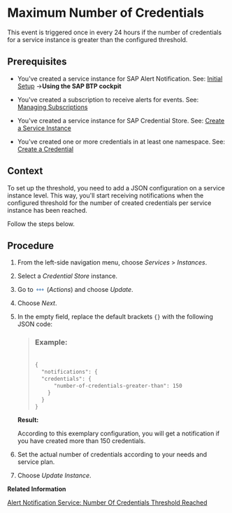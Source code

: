 <!-- loiod82f888d47cd4c8e9869f4bd7f0f1aad -->

# Maximum Number of Credentials

This event is triggered once in every 24 hours if the number of credentials for a service instance is greater than the configured threshold.



<a name="loiod82f888d47cd4c8e9869f4bd7f0f1aad__prereq_i33_sgm_byb"/>

## Prerequisites

-   You've created a service instance for SAP Alert Notification. See: [Initial Setup](https://help.sap.com/docs/alert-notification/sap-alert-notification-for-sap-btp/initial-setup?version=Cloud) →**Using the SAP BTP cockpit**
-   You've created a subscription to receive alerts for events. See: [Managing Subscriptions](https://help.sap.com/docs/alert-notification/sap-alert-notification-for-sap-btp/managing-subscriptions?version=Cloud)
-   You've created a service instance for SAP Credential Store. See: [Create a Service Instance](create-a-service-instance-dc5f087.md)

-   You've created one or more credentials in at least one namespace. See: [Create a Credential](create-edit-and-delete-a-credential-2a5423f.md)



## Context

To set up the threshold, you need to add a JSON configuration on a service instance level. This way, you'll start receiving notifications when the configured threshold for the number of created credentials per service instance has been reached.

Follow the steps below.



## Procedure

1.  From the left-side navigation menu, choose *Services* \> *Instances*.

2.  Select a *Credential Store* instance.

3.  Go to ![](images/Actions_62e6f79.png) \(*Actions*\) and choose *Update*.

4.  Choose *Next*.

5.  In the empty field, replace the default brackets `{}` with the following JSON code:

    > ### Example:  
    > ```
    > 
    > {
    > 	"notifications": {
    > 	"credentials": {
    > 		"number-of-credentials-greater-than": 150
    >     }
    >   }
    > }
    > 
    > ```

    **Result:**

    According to this exemplary configuration, you will get a notification if you have created more than 150 credentials.

6.  Set the actual number of credentials according to your needs and service plan.

7.  Choose *Update Instance*.


**Related Information**  


[Alert Notification Service: Number Of Credentials Threshold Reached](https://help.sap.com/docs/alert-notification/sap-alert-notification-for-sap-btp/number-of-credentials-threshold-reached)

